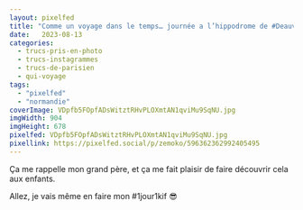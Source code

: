 ```yaml
---
layout: pixelfed
title: "Comme un voyage dans le temps… journée a l’hippodrome de #Deauville La Touques. #Courses 🏇🏿"
date:   2023-08-13
categories: 
  - trucs-pris-en-photo
  - trucs-instagrammes
  - trucs-de-parisien
  - qui-voyage
tags: 
  - "pixelfed"
  - "normandie"
coverImage: VDpfb5FOpfADsWitztRHvPLOXmtAN1qviMu9SqNU.jpg
imgWidth: 904
imgHeight: 678
pixelfed: VDpfb5FOpfADsWitztRHvPLOXmtAN1qviMu9SqNU.jpg
pixellink: https://pixelfed.social/p/zemoko/596362362992405495
---
```


Ça me rappelle mon grand père, et ça me fait plaisir de faire découvrir cela aux enfants.

Allez, je vais même en faire mon #1jour1kif 😎
